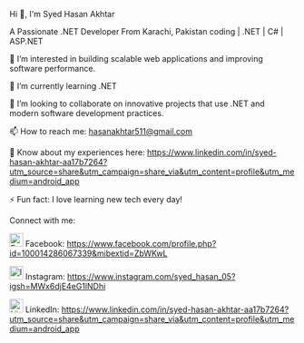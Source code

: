 Hi 👋, I'm Syed Hasan Akhtar

A Passionate .NET Developer From Karachi, Pakistan
coding | .NET | C# | ASP.NET

👀 I’m interested in building scalable web applications and improving software performance.

🌱 I’m currently learning .NET

💞️ I’m looking to collaborate on innovative projects that use .NET and modern software development practices.

📫 How to reach me: hasanakhtar511@gmail.com

📄 Know about my experiences here: https://www.linkedin.com/in/syed-hasan-akhtar-aa17b7264?utm_source=share&utm_campaign=share_via&utm_content=profile&utm_medium=android_app

⚡ Fun fact: I love learning new tech every day!

Connect with me:

<img src="https://upload.wikimedia.org/wikipedia/commons/1/1b/Facebook_icon.svg" alt="Facebook" width="24" height="24">  Facebook: https://www.facebook.com/profile.php?id=100014286067339&mibextid=ZbWKwL

<img src="https://upload.wikimedia.org/wikipedia/commons/a/a5/Instagram_icon.png" alt="Instagram" width="24" height="24"> Instagram: https://www.instagram.com/syed_hasan_05?igsh=MWx6djE4eG1lNDhi

<img src="https://upload.wikimedia.org/wikipedia/commons/c/ca/LinkedIn_logo_initials.png" alt="LinkedIn" width="24" height="24"> LinkedIn: https://www.linkedin.com/in/syed-hasan-akhtar-aa17b7264?utm_source=share&utm_campaign=share_via&utm_content=profile&utm_medium=android_app


